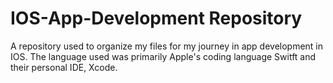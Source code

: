 # IOS-App-Development Repository
A repository used to organize my files for my journey in app development in IOS. The language used was primarily Apple's coding language Switft and their personal IDE, Xcode.
